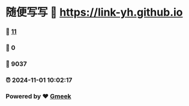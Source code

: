 # 随便写写 :link: https://link-yh.github.io 
### :page_facing_up: [11](https://link-yh.github.io/tag.html) 
### :speech_balloon: 0 
### :hibiscus: 9037 
### :alarm_clock: 2024-11-01 10:02:17 
### Powered by :heart: [Gmeek](https://github.com/Meekdai/Gmeek)
